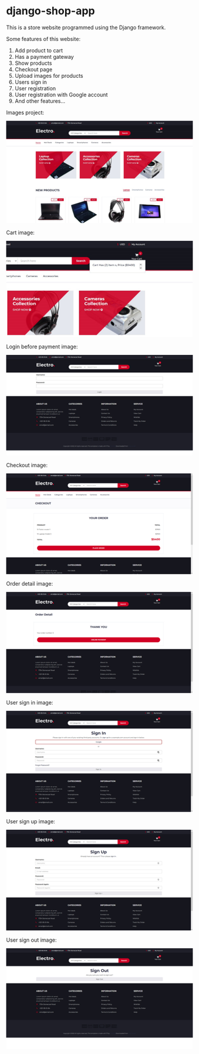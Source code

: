 # django-shop-app
This is a store website programmed using the Django framework.

Some features of this website:
1. Add product to cart
2. Has a payment gateway
3. Show products
4. Checkout page
5. Upload images for products
6. Users sign in
7. User registration
8. User registration with Google account
9. And other features...

Images project:

![Website image](https://github.com/hamedkalhor76/django-shop-app/blob/main/images/img1.jpg)

Cart image:

![Website image](https://github.com/hamedkalhor76/django-shop-app/blob/main/images/img2.jpg)

Login before payment image:

![Website image](https://github.com/hamedkalhor76/django-shop-app/blob/main/images/img3.jpg)

Checkout image:

![Website image](https://github.com/hamedkalhor76/django-shop-app/blob/main/images/img4.jpg)

Order detail image:

![Website image](https://github.com/hamedkalhor76/django-shop-app/blob/main/images/img5.jpg)

User sign in image:

![Website image](https://github.com/hamedkalhor76/django-shop-app/blob/main/images/img6.jpg)

User sign up image:

![Website image](https://github.com/hamedkalhor76/django-shop-app/blob/main/images/img7.jpg)

User sign out image:

![Website image](https://github.com/hamedkalhor76/django-shop-app/blob/main/images/img8.jpg)
